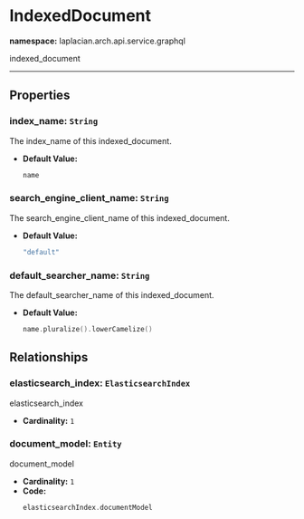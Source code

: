# **IndexedDocument**
**namespace:** laplacian.arch.api.service.graphql

indexed_document



---

## Properties

### index_name: `String`
The index_name of this indexed_document.
- **Default Value:**
  ```kotlin
  name
  ```

### search_engine_client_name: `String`
The search_engine_client_name of this indexed_document.
- **Default Value:**
  ```kotlin
  "default"
  ```

### default_searcher_name: `String`
The default_searcher_name of this indexed_document.
- **Default Value:**
  ```kotlin
  name.pluralize().lowerCamelize()
  ```

## Relationships

### elasticsearch_index: `ElasticsearchIndex`
elasticsearch_index
- **Cardinality:** `1`

### document_model: `Entity`
document_model
- **Cardinality:** `1`
- **Code:**
  ```kotlin
  elasticsearchIndex.documentModel
  ```